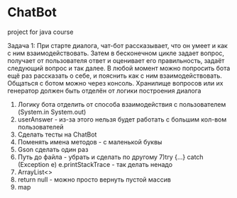 # ChatBot
project for java course

Задача 1: При старте диалога, чат-бот рассказывает, что он умеет и как с ним взаимодействовать. Затем в бесконечном цикле задает вопрос, получает от пользователя ответ и оценивает его правильность, задаёт следующий вопрос и так далее. В любой момент можно попросить бота ещё раз рассказать о себе, и пояснить как с ним взаимодействовать. Общаться с ботом можно через консоль. Хранилище вопросов или их генератор должен быть отделён от логики построения диалога

1) Логику бота отделить от способа взаимодействия с пользователем (System.in System.out)
2) userAnswer - из-за этого нельзя будет работать с большим кол-вом пользователей
3) Сделать тесты на ChatBot
4) Поменять имена методов - с маленькой буквы
5) Gson сделать один раз
6) Путь до файла - убрать и сделать по другому
7)try {...} catch (Exception e) e.printStackTrace - так делать ненадо
8) ArrayList<>
9) return null - можно просто вернуть пустой массив
10) map
